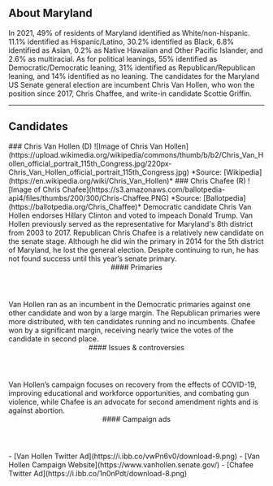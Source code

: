 ## About Maryland
In 2021, 49% of residents of Maryland identified as White/non-hispanic. 11.1% identified as Hispanic/Latino, 30.2% identified as Black, 6.8% identified as Asian, 0.2% as Native Hawaiian and Other Pacific Islander, and 2.6% as multiracial. As for political leanings, 55% identified as Democratic/Democratic leaning, 31% identified as Republican/Republican leaning, and 14% identified as no leaning. The candidates for the Maryland US Senate general election are incumbent Chris Van Hollen, who won the position since 2017, Chris Chaffee, and write-in candidate Scottie Griffin. 

---

## Candidates

<Grid>
  <Box>
    ### Chris Van Hollen (D)
    ![Image of Chris Van Hollen](https://upload.wikimedia.org/wikipedia/commons/thumb/b/b2/Chris_Van_Hollen_official_portrait_115th_Congress.jpg/220px-Chris_Van_Hollen_official_portrait_115th_Congress.jpg)
    *Source: [Wikipedia](https://en.wikipedia.org/wiki/Chris_Van_Hollen)*
  </Box>
  <Box>
    ### Chris Chafee (R)
    ![Image of Chris Chafee](https://s3.amazonaws.com/ballotpedia-api4/files/thumbs/200/300/Chris-Chaffee.PNG)
    *Source: [Ballotpedia](https://ballotpedia.org/Chris_Chaffee)*
  </Box>

  <Box>
    Democratic candidate Chris Van Hollen endorses Hillary Clinton and voted to impeach Donald Trump. Van Hollen previously served as the representative for Maryland's 8th district from 2003 to 2017. 
  </Box>
  <Box>
    Republican Chris Chafee is a relatively new candidate on the senate stage. Although he did win the primary in 2014 for the 5th district of Maryland, he lost the general election. Despite continuing to run, he has not found success until this year’s senate primary. 
  </Box>

  <Header>
    #### Primaries
  </Header>
  <Box>
    Van Hollen ran as an incumbent in the Democratic primaries against one other candidate and won by a large margin. 
  </Box>
  <Box>
    The Republican primaries were more distributed, with ten candidates running and no incumbents. Chafee won by a significant margin, receiving nearly twice the votes of the candidate in second place. 
  </Box>

  <Header>
    #### Issues & controversies
  </Header>

  <WideBox>
    Van Hollen’s campaign focuses on recovery from the effects of COVID-19, improving educational and workforce opportunities, and combating gun violence, while Chafee is an advocate for second amendment rights and is against abortion. 
  </WideBox>
 
  <Header>
    #### Campaign ads
  </Header>
  <Box>
    - [Van Hollen Twitter Ad](https://i.ibb.co/vwPn6v0/download-9.png)
    - [Van Hollen Campaign Website](https://www.vanhollen.senate.gov/)
  </Box>
  <Box>
    - [Chafee Twitter Ad](https://i.ibb.co/1n0nPdt/download-8.png)
  </Box>
</Grid>
